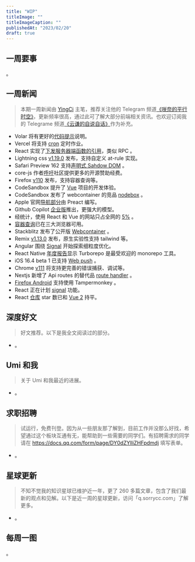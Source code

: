 ```yaml
---
title: "WIP"
titleImage: ""
titleImageCaption: ""
publishedAt: "2023/02/20"
draft: true
---
```


## 一周要事

。

## 一周新闻
> 本期一周新闻由 [YingCi](https://github.com/fz6m) 主笔，推荐关注他的 Telegram 频道[《咲奈的平行时空》](https://t.me/SakinaSpace)，更新频率很高，通过此可了解大部分前端相关资讯。也欢迎订阅我的 Telegrame 频道[《云谦的自说自话》](https://t.me/yqtalk)作为补充。

 - Volar 将有更好的[代码提示](https://twitter.com/johnsoncodehk/status/1624926235725004801)说明。
 - Vercel 将支持 [cron](https://twitter.com/leeerob/status/1625249090932994051) 定时作业。
 - React 实现了[下发服务器端函数的引用](https://twitter.com/wongmjane/status/1625166863062958081)，类似 RPC 。
 - Lightning css [v1.19.0](https://twitter.com/lightningcss/status/1625163399272202241) 发布，支持自定义 at-rule 实现。
 - Safari Preview 162 支持[声明式 Sahdow DOM](https://webkit.org/blog/13851/declarative-shadow-dom/) 。
 - core-js 作者[呼吁](https://github.com/zloirock/core-js/blob/master/docs/2023-02-14-so-whats-next.md)社区提供更多的开源赞助经费。
 - Firefox [v110](https://www.mozilla.org/en-US/firefox/110.0/releasenotes/) 发布，支持容器查询等。
 - CodeSandbox 提升了 [Vue](https://twitter.com/CompuIves/status/1625553753993519105) 项目的开发体验。
 - CodeSandbox 发布了 webcontainer 的竞品 [nodebox](https://codesandbox.io/blog/announcing-sandpack-2) 。
 - Apple 官网[导航部分](https://twitter.com/preactjs/status/1625617091733643264)由 Preact 编写。
 - Github Copilot [企业版](https://github.blog/2023-02-14-github-copilot-for-business-is-now-available/)推出，更强大的模型。
 - 经统计，使用 React 和 Vue 的网站只占全网的 [5%](https://andy-bell.co.uk/the-extremely-loud-minority/) 。
 - [容器查询](https://web.dev/cq-stable/)已在三大浏览器可用。
 - Stackblitz 发布了公开版 [Webcontainer](https://webcontainers.io/) 。
 - Remix [v1.13.0](https://github.com/remix-run/remix/releases/tag/remix%401.13.0) 发布，原生实验性支持 tailwind 等。
 - Angular 围绕 [Signal](https://github.com/angular/angular/discussions/49090) 开始探索细粒度优化。
 - React Native [年度报告](https://results.stateofreactnative.com/monorepo-tools/)显示 Turborepo 是最受欢迎的 monorepo 工具。
 - iOS 16.4 beta 1 已支持 [Web push](https://webkit.org/blog/13878/web-push-for-web-apps-on-ios-and-ipados/) 。
 - Chrome [v111](https://developer.chrome.com/en/blog/new-in-devtools-111/) 将支持更完善的错误捕获、调试等。
 - Nextjs 新增了 Api routes 的替代品 [route handler](https://beta.nextjs.org/docs/routing/route-handlers) 。
 - [Firefox Android](https://support.mozilla.org/en-US/kb/whats-new-firefox-android) 支持使用 Tampermonkey 。
 - React 正在计划 [signal](https://twitter.com/acdlite/status/1626590880126889984) 功能。
 - React [仓库](https://github.com/facebook/react) star 数已和 [Vue 2](https://github.com/vuejs/vue) 持平。

## 深度好文
> 好文推荐。以下是我全文阅读过的部分。

- 。

## Umi 和我
> 关于 Umi 和我最近的进展。

- 。

## 求职招聘
> 试运行，免费刊登。因为从一些朋友那了解到，目前工作并没那么好找，希望通过这个板块互通有无，能帮助到一些需要的同学们。有招聘需求的同学请在 https://docs.qq.com/form/page/DY0dZYlliZHFpdmdj 填写表单。

- 。

## 星球更新
> 不知不觉我的知识星球已维护近一年，更了 260 多篇文章，包含了我们最新的观点和见解。以下是近一周的星球更新，访问「q.sorrycc.com」了解更多。

- 。

## 每周一图

。
